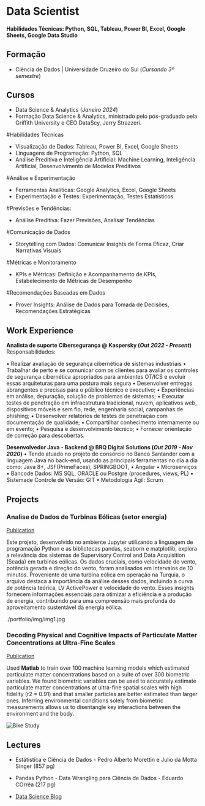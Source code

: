 # Data Scientist

#### Habilidades Técnicas: Python, SQL, Tableau, Power BI, Excel, Google Sheets, Google Data Studio


## Formação ##
  - Ciência de Dados | Universidade Cruzeiro do Sul (_Cursando 3º semestre_)								       		

## Cursos
 - Data Science & Analytics (_Janeiro 2024_)
 - Formação Data Science & Analytics, ministrado pelo pós-graduado pela Griffith University e CEO DataScy, Jerry Strazzeri.


#Habilidades Técnicas 
- Visualização de Dados: Tableau, Power BI, Excel, Google Sheets
- Linguagens de Programação: Python, SQL
- Análise Preditiva e Inteligência Artificial: Machine Learning, Inteligência Artificial, Desenvolvimento de Modelos Preditivos

#Análise e Experimentação
- Ferramentas Analíticas: Google Analytics, Excel, Google Sheets
- Experimentação e Testes: Experimentação, Testes Estatísticos

#Previsões e Tendências:
- Análise Preditiva: Fazer Previsões, Analisar Tendências

#Comunicação de Dados
- Storytelling com Dados: Comunicar Insights de Forma Eficaz, Criar Narrativas Visuais

#Métricas e Monitoramento
- KPIs e Métricas: Definição e Acompanhamento de KPIs, Estabelecimento de Métricas de Desempenho

#Recomendações Baseadas em Dados
- Prover Insights: Análise de Dados para Tomada de Decisões, Recomendações Estratégicas



## Work Experience
**Analista de suporte Cibersegurança @ Kaspersky (_Out 2022 - Present_)**
Responsabilidades:

• Realizar avaliação de segurança cibernética de sistemas industriais
• Trabalhar de perto e se comunicar com os clientes para avaliar os controles de segurança cibernética apropriados para ambientes OT/ICS e evoluir essas arquiteturas para uma postura mais segura
• Desenvolver entregas abrangentes e precisas para o público técnico e executivo;
• Experiências em análise, depuração, solução de problemas de sistemas;
• Executar testes de penetração em infraestrutura tradicional, nuvem, aplicativos web, dispositivos móveis e sem fio, rede, engenharia social, campanhas de phishing;
• Desenvolver relatórios de testes de penetração com documentação de qualidade;
• Compartilhar conhecimento internamente ou em evento;
• Pesquisa e desenvolvimento técnico;
• Fornecer orientação de correção para descobertas.

**Desenvolvedor Java - Backend @ BRQ Digital Solutions (_Out 2019 - Nov 2020_)**
• Tendo atuado no projeto de consórcio no Banco Santander com a linguagem Java no back-end, usando as principais ferramentas no dia a dia como: Java 8+, JSF(PrimeFaces), SPRINGBOOT, • Angular • Microserviços • Bancode Dados: MS SQL, ORACLE ou Postgre (procedures, views, PL) • Sistemade Controle de Versão: GIT • Metodologia Ágil: Scrum

## Projects
### Analise de Dados de Turbinas Eólicas (setor energia)
[Publication](https://github.com/KaikMarques/Projeto_AnaliseDeDados_setor_Energia)

Este projeto, desenvolvido no ambiente Jupyter utilizando a linguagem de programação Python e as bibliotecas pandas, seaborn e matplotlib, explora a relevância dos sistemas de Supervisory Control and Data Acquisition (Scada) em turbinas eólicas. Os dados cruciais, como velocidade do vento, potência gerada e direção do vento, foram analisados em intervalos de 10 minutos. Proveniente de uma turbina eólica em operação na Turquia, o arquivo destaca a importância da análise desses dados, incluindo a curva de potência teórica, LV ActivePower e velocidade do vento. Esses insights fornecem informações essenciais para otimizar a eficiência e a produção de energia, contribuindo para uma compreensão mais profunda do aproveitamento sustentável da energia eólica.

./portfolio/img/img1.jpg

### Decoding Physical and Cognitive Impacts of Particulate Matter Concentrations at Ultra-Fine Scales
[Publication](https://www.mdpi.com/1424-8220/22/11/4240)

Used **Matlab** to train over 100 machine learning models which estimated particulate matter concentrations based on a suite of over 300 biometric variables. We found biometric variables can be used to accurately estimate particulate matter concentrations at ultra-fine spatial scales with high fidelity (r2 = 0.91) and that smaller particles are better estimated than larger ones. Inferring environmental conditions solely from biometric measurements allows us to disentangle key interactions between the environment and the body.

![Bike Study](/assets/img/bike_study.jpeg)

## Lectures
- Estátistica e Ciência de Dados - Pedro Alberto Morettin e Julio da Motta Singer (857 pg)
- Pandas Python - Data Wrangling para Ciência de Dados - Eduardo COrrêa (217 pg)


- [Data Science Blog](https://medium.com/@kaikmarques.ti)

